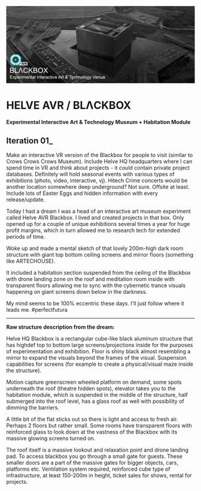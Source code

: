![Project Banner](/blackbox-banner.png)

# HELVE AVR / BLΛCKBOX
**Experimental Interactive Art & Technology Museum + Habitation Module**

## Iteration 01_
Make an interactive VR version of the Blackbox for people to visit (similar to Crows Crows Crows Museum). Include Helve HQ headquarters where I can spend time in VR and think about projects - it could contain private project databases. Definitely will hold seasonal events with various types of exhibitions (photo, video, interactive, vj). Hitech Crime concerts would be another location somewhere deep underground? Not sure. Offsite at least. Include lots of Easter Eggs and hidden information with every release/update.

Today I had a dream I was a head of an interactive art museum experiment called Helve AVR Blackbox. I lived and created projects in that box. Only opened up for a couple of unique exhibitions several times a year for huge profit margins, which in turn allowed me to research tech for extended periods of time.

Woke up and made a mental sketch of that lovely 200m-high dark room structure with giant top bottom ceiling screens and mirror floors (something like ARTECHOUSE).

It included a habitation section suspended from the ceiling of the Blackbox with drone landing zone on the roof and meditation room inside with transparent floors allowing me to sync with the cybernetic trance visuals happening on giant screens down below in the darkness.

My mind seems to be 100% eccentric these days. I'll just follow where it leads me. #perfectfutura

---
**Raw structure description from the dream:** 

Helve HQ Blackbox is a rectangular cube-like black aluminum structure that has highdef top to bottom large screens/projections inside for the purposes of experimentation and exhibition. Floor is shiny black almost resembling a mirror to expand the visuals beyond the frames of the visual. Suspension capabilities for screens (for example to create a physical/visual maze inside the structure).

Motion capture greenscreen wheeled platform on demand, some spots underneath the roof (theatre hidden spots), elevator takes you to the habitation module, which is suspended in the middle of the structure, half submerged into the roof level, has a glass roof as well with possibility of dimming the barriers. 

A little bit of the flat sticks out so there is light and access to fresh air. Perhaps 2 floors but rather small. Some rooms have transparent floors with reinforced glass to look down at the vastness of the Blackbox with its massive glowing screens turned on.

The roof itself is a massive lookout and relaxation point and drone landing pad. To access blackbox you go through a small gate for guests. These smaller doors are a part of the massive gates for bigger objects, cars, platforms etc. Ventilation system required, reinforced cube type of infrastructure, at least 150-200m in height, ticket sales for shows, rental for projects.
